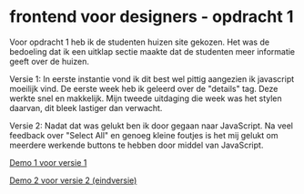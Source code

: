 # frontend voor designers - opdracht 1
Voor opdracht 1 heb ik de studenten huizen site gekozen. Het was de bedoeling dat ik een uitklap sectie maakte dat de studenten meer informatie geeft over de huizen.

Versie 1:
In eerste instantie vond ik dit best wel pittig aangezien ik javascript moeilijk vind. De eerste week heb ik geleerd over de "details" tag. Deze werkte snel en makkelijk. Mijn tweede uitdaging die week was het stylen daarvan, dit bleek lastiger dan verwacht. 

Versie 2:
Nadat dat was gelukt ben ik door gegaan naar JavaScript. Na veel feedback over "Select All" en genoeg kleine foutjes is het mij gelukt om meerdere werkende buttons te hebben door middel van JavaScript.


[Demo 1 voor versie 1](https://veldte.github.io/frontendvoordesigners/opdracht1/v1/)

[Demo 2 voor versie 2 (eindversie)](https://veldte.github.io/frontendvoordesigners/opdracht1/v2/)

